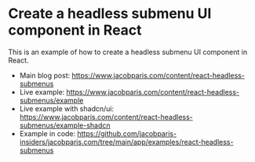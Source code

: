 # Create a headless submenu UI component in React

This is an example of how to create a headless submenu UI component in React.

- Main blog post: https://www.jacobparis.com/content/react-headless-submenus
- Live example: https://www.jacobparis.com/content/react-headless-submenus/example
- Live example with shadcn/ui: https://www.jacobparis.com/content/react-headless-submenus/example-shadcn
- Example in code: https://github.com/jacobparis-insiders/jacobparis.com/tree/main/app/examples/react-headless-submenus
